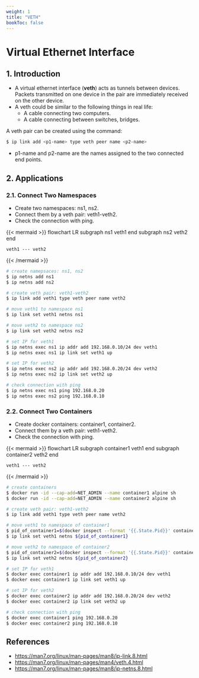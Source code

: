 ```yaml
---
weight: 1
title: "VETH"
bookToc: false
---
```


# Virtual Ethernet Interface
## 1. Introduction
- A virtual ethernet interface (**veth**) acts as tunnels between devices. Packets transmitted on one device in the pair are immediately received on the other device.
- A veth could be similar to the following things in real life:
    - A cable connecting two computers.
    - A cable connecting between switches, bridges.

A veth pair can be created using the command:
```sh
$ ip link add <p1-name> type veth peer name <p2-name>
```
- p1-name and p2-name are the names assigned to the two connected end points.

## 2. Applications
### 2.1. Connect Two Namespaces
- Create two namespaces: ns1, ns2.
- Connect them by a veth pair: veth1-veth2.
- Check the connection with ping.

{{< mermaid >}}
flowchart LR
    subgraph ns1
        veth1
    end
    subgraph ns2
        veth2
    end

    veth1 --- veth2
{{< /mermaid >}}


```sh
# create namepsaces: ns1, ns2
$ ip netns add ns1
$ ip netns add ns2

# create veth pair: veth1-veth2
$ ip link add veth1 type veth peer name veth2

# move veth1 to namespace ns1
$ ip link set veth1 netns ns1

# move veth2 to namespace ns2
$ ip link set veth2 netns ns2

# set IP for veth1
$ ip netns exec ns1 ip addr add 192.168.0.10/24 dev veth1
$ ip netns exec ns1 ip link set veth1 up

# set IP for veth2
$ ip netns exec ns2 ip addr add 192.168.0.20/24 dev veth2
$ ip netns exec ns2 ip link set veth2 up

# check connection with ping
$ ip netns exec ns1 ping 192.168.0.20
$ ip netns exec ns2 ping 192.168.0.10
```

### 2.2. Connect Two Containers
- Create docker containers: container1, container2.
- Connect them by a veth pair: veth1-veth2.
- Check the connection with ping.

{{< mermaid >}}
flowchart LR
    subgraph container1
        veth1
    end
    subgraph container2
        veth2
    end

    veth1 --- veth2
{{< /mermaid >}}


```sh
# create containers
$ docker run -id --cap-add=NET_ADMIN --name container1 alpine sh
$ docker run -id --cap-add=NET_ADMIN --name container2 alpine sh

# create veth pair: veth1-veth2
$ ip link add veth1 type veth peer name veth2

# move veth1 to namespace of container1
$ pid_of_container1=$(docker inspect --format '{{.State.Pid}}' container1)
$ ip link set veth1 netns ${pid_of_container1}

# move veth2 to namespace of container2
$ pid_of_container2=$(docker inspect --format '{{.State.Pid}}' container2)
$ ip link set veth2 netns ${pid_of_container2}

# set IP for veth1
$ docker exec container1 ip addr add 192.168.0.10/24 dev veth1
$ docker exec container1 ip link set veth1 up

# set IP for veth2
$ docker exec container2 ip addr add 192.168.0.20/24 dev veth2
$ docker exec container2 ip link set veth2 up

# check connection with ping
$ docker exec container1 ping 192.168.0.20
$ docker exec container2 ping 192.168.0.10
```

## References
- https://man7.org/linux/man-pages/man8/ip-link.8.html
- https://man7.org/linux/man-pages/man4/veth.4.html
- https://man7.org/linux/man-pages/man8/ip-netns.8.html